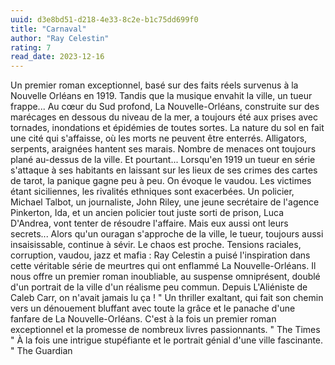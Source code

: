 ```yaml
---
uuid: d3e8bd51-d218-4e33-8c2e-b1c75dd699f0
title: "Carnaval"
author: "Ray Celestin"
rating: 7
read_date: 2023-12-16
---
```


Un premier roman exceptionnel, basé sur des faits réels survenus à la Nouvelle Orléans en 1919. Tandis que la musique envahit la ville, un tueur frappe... Au cœur du Sud profond, La Nouvelle-Orléans, construite sur des marécages en dessous du niveau de la mer, a toujours été aux prises avec tornades, inondations et épidémies de toutes sortes. La nature du sol en fait une cité qui s'affaisse, où les morts ne peuvent être enterrés. Alligators, serpents, araignées hantent ses marais. Nombre de menaces ont toujours plané au-dessus de la ville. Et pourtant... Lorsqu'en 1919 un tueur en série s'attaque à ses habitants en laissant sur les lieux de ses crimes des cartes de tarot, la panique gagne peu à peu. On évoque le vaudou. Les victimes étant siciliennes, les rivalités ethniques sont exacerbées. Un policier, Michael Talbot, un journaliste, John Riley, une jeune secrétaire de l'agence Pinkerton, Ida, et un ancien policier tout juste sorti de prison, Luca D'Andrea, vont tenter de résoudre l'affaire. Mais eux aussi ont leurs secrets... Alors qu'un ouragan s'approche de la ville, le tueur, toujours aussi insaisissable, continue à sévir. Le chaos est proche. Tensions raciales, corruption, vaudou, jazz et mafia : Ray Celestin a puisé l'inspiration dans cette véritable série de meurtres qui ont enflammé La Nouvelle-Orléans. Il nous offre un premier roman inoubliable, au suspense omniprésent, doublé d'un portrait de la ville d'un réalisme peu commun. Depuis L'Aliéniste de Caleb Carr, on n'avait jamais lu ça ! " Un thriller exaltant, qui fait son chemin vers un dénouement bluffant avec toute la grâce et le panache d'une fanfare de La Nouvelle-Orléans. C'est à la fois un premier roman exceptionnel et la promesse de nombreux livres passionnants. " The Times " À la fois une intrigue stupéfiante et le portrait génial d'une ville fascinante. " The Guardian